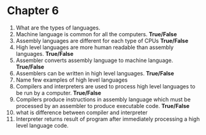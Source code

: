 # Chapter 6
1. What are the types of languages.
2. Machine language is common for all the computers. **True/False**
3. Assembly languages are different for each type of CPUs **True/False**
4. High level languages are more human readable than assembly languages. **True/False**
5. Assembler converts assembly language to machine language. **True/False**
6. Assemblers can be written in high level languages. **True/False**
7. Name few examples of high level languages
8. Compilers and interpreters are used to process high level languages to be run by a computer. **True/False**
9.  Compilers produce instructions in assembly language which must be processed by an assembler to produce executable code. **True/False**
10. what is difference between compiler and interpreter
11. Interpreter returns result of program after immediately processing a high level language code.
